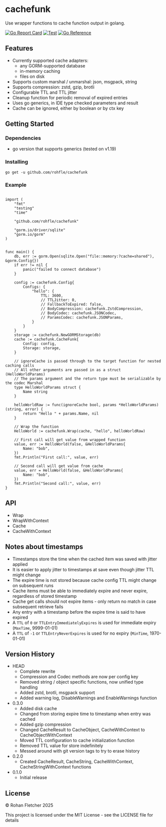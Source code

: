# cachefunk

Use wrapper functions to cache function output in golang.

[![Go Report Card](https://goreportcard.com/badge/github.com/rohfle/cachefunk)](https://goreportcard.com/report/github.com/rohfle/cachefunk)
[![Test](https://github.com/rohfle/cachefunk/actions/workflows/test.yml/badge.svg)](https://github.com/rohfle/cachefunk/actions/workflows/test.yml)
[![Go Reference](https://pkg.go.dev/badge/github.com/rohfle/cachefunk.svg)](https://pkg.go.dev/github.com/rohfle/cachefunk)

## Features

- Currently supported cache adapters:
	- any GORM-supported database
	- in-memory caching
	- files on disk
- Supports custom marshal / unmarshal: json, msgpack, string
- Supports compression: zstd, gzip, brotli
- Configurable TTL and TTL jitter
- Cleanup function for periodic removal of expired entries
- Uses go generics, in IDE type checked parameters and result
- Cache can be ignored, either by boolean or by ctx key

## Getting Started

### Dependencies

* go version that supports generics (tested on v1.19)

### Installing

`go get -u github.com/rohfle/cachefunk`

### Example

```golang

import (
	"fmt"
	"testing"
	"time"

	"github.com/rohfle/cachefunk"

	"gorm.io/driver/sqlite"
	"gorm.io/gorm"
)


func main() {
	db, err := gorm.Open(sqlite.Open("file::memory:?cache=shared"), &gorm.Config{})
	if err != nil {
		panic("failed to connect database")
	}

	config := cachefunk.Config{
		Configs: {
			"hello": {
				TTL: 3600,
				// TTLJitter: 0,
				// FallbackToExpired: false,
				// BodyCompression: cachefunk.ZstdCompression,
				// BodyCodec: cachefunk.JSONCodec,
				// ParamsCodec: cachefunk.JSONParams,
			}
		}
	}
	storage := cachefunk.NewGORMStorage(db)
	cache := cachefunk.CacheFunk{
		Config: config,
		Storage: storage,
	}

	// ignoreCache is passed through to the target function for nested caching calls
	// All other arguments are passed in as a struct (HelloWorldParams)
	// The params argument and the return type must be serializable by the codec Marshal
	type HelloWorldParams struct {
		Name string
	}

	helloWorldRaw := func(ignoreCache bool, params *HelloWorldParams) (string, error) {
		return "Hello " + params.Name, nil
	}

    // Wrap the function
	HelloWorld := cachefunk.Wrap(cache, "hello", helloWorldRaw)

	// First call will get value from wrapped function
	value, err := HelloWorld(false, &HelloWorldParams{
		Name: "bob",
	})
	fmt.Println("First call:", value, err)

	// Second call will get value from cache
	value, err = HelloWorld(false, &HelloWorldParams{
		Name: "bob",
	})
	fmt.Println("Second call:", value, err)
}
```

## API

- Wrap
- WrapWithContext
- Cache
- CacheWithContext

## Notes about timestamps

- Timestamps store the time when the cached item was saved with jitter applied
- It is easier to apply jitter to timestamps at save even though jitter TTL might change
- The expire time is not stored because cache config TTL might change on subsequent runs
- Cache items must be able to immediately expire and never expire, regardless of stored timestamp
- Cache get calls should not expire items - only return no match in case subsequent retrieve fails
- Any entry with a timestamp before the expire time is said to have expired
- A `TTL` of `0` or `TTLEntryImmediatelyExpires` is used for immediate expiry (`MaxTime`, 9999-01-01)
- A `TTL` of `-1` or `TTLEntryNeverExpires` is used for no expiry  (`MinTime`, 1970-01-01)

## Version History

* HEAD
	* Complete rewrite
	* Compression and Codec methods are now per config key
	* Removed string / object specific functions, now unified type handling
	* Added zstd, brotli, msgpack support
	* Added warning log, DisableWarnings and EnableWarnings function
* 0.3.0
	* Added disk cache
	* Changed from storing expire time to timestamp when entry was cached
	* Added gzip compression
	* Changed CacheResult to CacheObject, CacheWithContext to CacheObjectWithContext
	* Moved TTL configuration to cache initialization function
	* Removed TTL value for store indefinitely
	* Messed around with git version tags to try to erase history
* 0.2.0
	* Created CacheResult, CacheString, CacheWithContext, CacheStringWithContext functions
* 0.1.0
    * Initial release

## License

© Rohan Fletcher 2025

This project is licensed under the MIT License - see the LICENSE file for details
